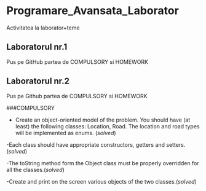 # Programare_Avansata_Laborator

Activitatea la laborator+teme

## Laboratorul nr.1

Pus pe GitHub partea de COMPULSORY si HOMEWORK

## Laboratorul nr.2

Pus pe Github partea de COMPULSORY si HOMEWORK

###COMPULSORY

- Create an object-oriented model of the problem. You should have (at least) the following classes: Location, Road.
The location and road types will be implemented as enums. (*solved*)

-Each class should have appropriate constructors, getters and setters.(*solved*)

-The toString method form the Object class must be properly overridden for all the classes.(*solved*)

-Create and print on the screen various objects of the two classes.(*solved*)
